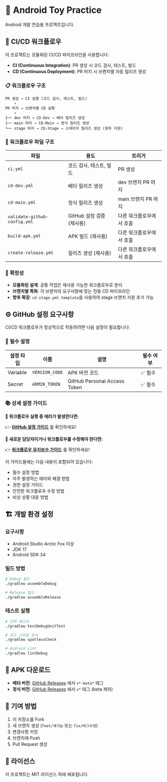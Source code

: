 # 🤖 Android Toy Practice

Android 개발 연습용 프로젝트입니다.

## 🚀 **CI/CD 워크플로우**

이 프로젝트는 모듈화된 CI/CD 파이프라인을 사용합니다:

- **CI (Continuous Integration)**: PR 생성 시 코드 검사, 테스트, 빌드
- **CD (Continuous Deployment)**: PR 머지 시 브랜치별 자동 릴리즈 생성

### 📋 **워크플로우 구조**

```
PR 생성 → CI 실행 (코드 검사, 테스트, 빌드)
    ↓
PR 머지 → 브랜치별 CD 실행
    ↓
├── dev 머지 → CD-Dev → 베타 릴리즈 생성
├── main 머지 → CD-Main → 정식 릴리즈 생성
└── stage 머지 → CD-Stage → 스테이지 릴리즈 생성 (향후 지원)
```

### 🔧 **워크플로우 파일 구조**

| 파일 | 용도 | 트리거 |
|------|------|--------|
| `ci.yml` | 코드 검사, 테스트, 빌드 | PR 생성 |
| `cd-dev.yml` | 베타 릴리즈 생성 | dev 브랜치 PR 머지 |
| `cd-main.yml` | 정식 릴리즈 생성 | main 브랜치 PR 머지 |
| `validate-github-config.yml` | GitHub 설정 검증 (재사용) | 다른 워크플로우에서 호출 |
| `build-apk.yml` | APK 빌드 (재사용) | 다른 워크플로우에서 호출 |
| `create-release.yml` | 릴리즈 생성 (재사용) | 다른 워크플로우에서 호출 |

### 🎯 **확장성**

- **모듈화된 설계**: 공통 작업은 재사용 가능한 워크플로우로 분리
- **브랜치별 특화**: 각 브랜치의 요구사항에 맞는 전용 CD 파이프라인
- **향후 확장**: `cd-stage.yml.template`을 사용하여 stage 브랜치 지원 추가 가능

## ⚙️ **GitHub 설정 요구사항**

CI/CD 워크플로우가 정상적으로 작동하려면 다음 설정이 필요합니다:

### 🔧 **필수 설정**

| 설정 타입 | 이름 | 설명 | 필수 여부 |
|-----------|------|------|-----------|
| Variable | `VERSION_CODE` | APK 버전 코드 | ✅ 필수 |
| Secret | `ADMIN_TOKEN` | GitHub Personal Access Token | ✅ 필수 |

### 📚 **상세 설정 가이드**

**🚨 워크플로우 실행 중 에러가 발생한다면:**

👉 **[GitHub 설정 가이드](docs/GITHUB_SETUP_GUIDE.md)** 를 확인하세요!

**🔧 새로운 담당자이거나 워크플로우를 수정해야 한다면:**

👉 **[워크플로우 유지보수 가이드](docs/WORKFLOW_MAINTENANCE_GUIDE.md)** 를 확인하세요!

이 가이드들에는 다음 내용이 포함되어 있습니다:
- 필수 설정 방법
- 자주 발생하는 에러와 해결 방법
- 권한 설정 가이드
- 안전한 워크플로우 수정 방법
- 비상 상황 대응 방법

## 🏗️ **개발 환경 설정**

### 요구사항
- Android Studio Arctic Fox 이상
- JDK 17
- Android SDK 34

### 빌드 방법
```bash
# Debug 빌드
./gradlew assembleDebug

# Release 빌드
./gradlew assembleRelease
```

### 테스트 실행
```bash
# 단위 테스트
./gradlew testDebugUnitTest

# 코드 스타일 검사
./gradlew spotlessCheck

# Android Lint
./gradlew lintDebug
```

## 📱 **APK 다운로드**

- **베타 버전**: [GitHub Releases](../../releases) 에서 `v*-beta*` 태그
- **정식 버전**: [GitHub Releases](../../releases) 에서 `v*` 태그 (beta 제외)

## 🤝 **기여 방법**

1. 이 저장소를 Fork
2. 새 브랜치 생성 (`feat/새기능` 또는 `fix/버그수정`)
3. 변경사항 커밋
4. 브랜치에 Push
5. Pull Request 생성

## 📄 **라이선스**

이 프로젝트는 MIT 라이선스 하에 배포됩니다. 